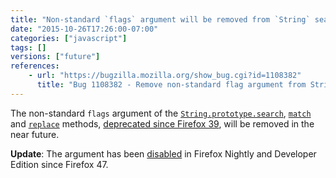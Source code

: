 ```yaml
---
title: "Non-standard `flags` argument will be removed from `String` search methods"
date: "2015-10-26T17:26:00-07:00"
categories: ["javascript"]
tags: []
versions: ["future"]
references:
    - url: "https://bugzilla.mozilla.org/show_bug.cgi?id=1108382"
      title: "Bug 1108382 - Remove non-standard flag argument from String.prototype.{search,match,replace}"
---
```

The non-standard `flags` argument of the [`String.prototype.search`](https://developer.mozilla.org/en-US/docs/Web/JavaScript/Reference/Global_Objects/String/search), [`match`](https://developer.mozilla.org/en-US/docs/Web/JavaScript/Reference/Global_Objects/String/match) and [`replace`](https://developer.mozilla.org/en-US/docs/Web/JavaScript/Reference/Global_Objects/String/replace) methods, [deprecated since Firefox 39](https://www.fxsitecompat.com/en-CA/docs/2015/non-standard-flags-argument-of-string-methods-has-been-deprecated/), will be removed in the near future.

**Update**: The argument has been [disabled](https://www.fxsitecompat.com/en-CA/docs/2016/non-standard-flags-argument-of-string-methods-has-been-disabled-in-non-release-builds/) in Firefox Nightly and Developer Edition since Firefox 47.
